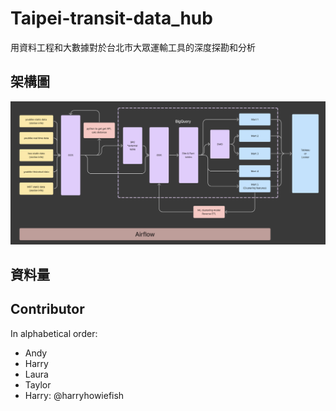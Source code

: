 # Taipei-transit-data_hub

用資料工程和大數據對於台北市大眾運輸工具的深度探勘和分析

## 架構圖
![project architecture](docs/images/project_architecture.png)

## 資料量


## Contributor 
In alphabetical order:
- Andy
- Harry
- Laura
- Taylor
- Harry: @harryhowiefish

